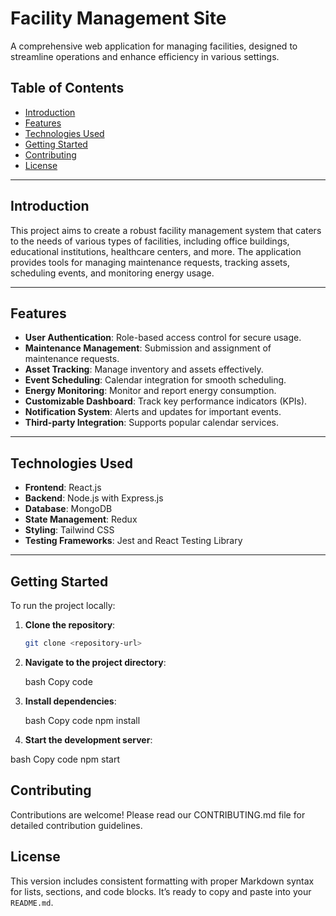 # Facility Management Site

A comprehensive web application for managing facilities, designed to streamline operations and enhance efficiency in various settings.

## Table of Contents

- [Introduction](#introduction)
- [Features](#features)
- [Technologies Used](#technologies-used)
- [Getting Started](#getting-started)
- [Contributing](#contributing)
- [License](#license)

---

## Introduction

This project aims to create a robust facility management system that caters to the needs of various types of facilities, including office buildings, educational institutions, healthcare centers, and more. The application provides tools for managing maintenance requests, tracking assets, scheduling events, and monitoring energy usage.

---

## Features

- **User Authentication**: Role-based access control for secure usage.
- **Maintenance Management**: Submission and assignment of maintenance requests.
- **Asset Tracking**: Manage inventory and assets effectively.
- **Event Scheduling**: Calendar integration for smooth scheduling.
- **Energy Monitoring**: Monitor and report energy consumption.
- **Customizable Dashboard**: Track key performance indicators (KPIs).
- **Notification System**: Alerts and updates for important events.
- **Third-party Integration**: Supports popular calendar services.

---

## Technologies Used

- **Frontend**: React.js
- **Backend**: Node.js with Express.js
- **Database**: MongoDB
- **State Management**: Redux
- **Styling**: Tailwind CSS
- **Testing Frameworks**: Jest and React Testing Library

---

## Getting Started

To run the project locally:

1. **Clone the repository**:
   ```bash
   git clone <repository-url>

2. **Navigate to the project directory**:

   bash
   Copy code

4. **Install dependencies**:

   bash
   Copy code
   npm install
   
5. **Start the development server**:

bash
Copy code
npm start

## Contributing
Contributions are welcome! Please read our CONTRIBUTING.md file for detailed contribution guidelines.

## License

This version includes consistent formatting with proper Markdown syntax for lists, sections, and code blocks. It’s ready to copy  and paste into your `README.md`.


